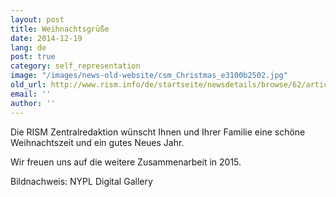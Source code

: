 ```yaml
---
layout: post
title: Weihnachtsgrüße
date: 2014-12-19
lang: de
post: true
category: self_representation
image: "/images/news-old-website/csm_Christmas_e3100b2502.jpg"
old_url: http://www.rism.info/de/startseite/newsdetails/browse/62/article/64/christmas-greetings.html
email: ''
author: ''
---
```


Die RISM Zentralredaktion wünscht Ihnen und Ihrer Familie eine schöne Weihnachtszeit und ein gutes Neues Jahr.


Wir freuen uns auf die weitere Zusammenarbeit in 2015.


Bildnachweis: NYPL Digital Gallery